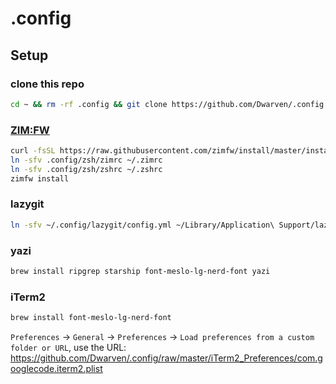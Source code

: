 # .config

## Setup

### clone this repo
```sh
cd ~ && rm -rf .config && git clone https://github.com/Dwarven/.config.git
```

### [ZIM:FW](https://zimfw.sh)
```sh
curl -fsSL https://raw.githubusercontent.com/zimfw/install/master/install.zsh | zsh
ln -sfv .config/zsh/zimrc ~/.zimrc
ln -sfv .config/zsh/zshrc ~/.zshrc
zimfw install
```

### lazygit
```sh
ln -sfv ~/.config/lazygit/config.yml ~/Library/Application\ Support/lazygit
```

### yazi
```sh
brew install ripgrep starship font-meslo-lg-nerd-font yazi
```

### iTerm2
```sh
brew install font-meslo-lg-nerd-font
```

`Preferences` -> `General` -> `Preferences` -> `Load preferences from a custom folder or URL`, use the URL: https://github.com/Dwarven/.config/raw/master/iTerm2_Preferences/com.googlecode.iterm2.plist
